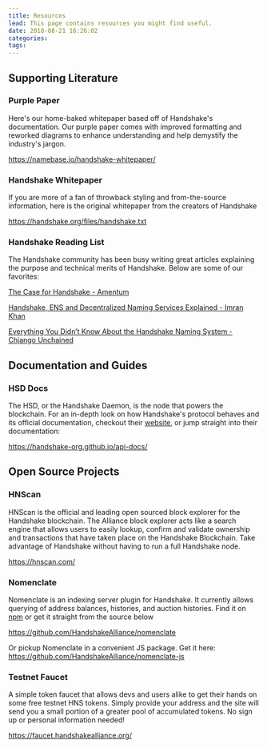 ```yaml
---
title: Resources
lead: This page contains resources you might find useful.
date: 2018-08-21 16:26:02
categories:
tags:
---
```


<!-- Use 1 # for Giant Text; 2# to get a greater side nav item; 3 # for a child side nav item  -->

## Supporting Literature

### Purple Paper
Here's our home-baked whitepaper based off of Handshake's documentation. Our purple paper comes with improved formatting and reworked diagrams to enhance understanding and help demystify the industry's jargon.

https://namebase.io/handshake-whitepaper/

### Handshake Whitepaper
If you are more of a fan of throwback styling and from-the-source information, here is the original whitepaper from the creators of Handshake

https://handshake.org/files/handshake.txt

### Handshake Reading List
The Handshake community has been busy writing great articles explaining the purpose and technical merits of Handshake. Below are some of our favorites:

[The Case for Handshake - Amentum](https://medium.com/amentum/the-case-for-handshake-9b0af0d989fe)

[Handshake, ENS and Decentralized Naming Services Explained - Imran Khan](https://medium.com/zkcapital/handshake-ens-and-decentralized-naming-services-explained-2e69a1ca1313)

[Everything You Didn’t Know About the Handshake Naming System - Chjango Unchained](https://hackernoon.com/everything-you-didnt-know-about-the-handshake-naming-system-how-this-blockchain-project-will-483464309f33)


## Documentation and Guides
### HSD Docs
The HSD, or the Handshake Daemon, is the node that powers the blockchain. For an in-depth look on how Handshake's protocol behaves and its official documentation, checkout their [website](https://handshake-org.github.io/), or jump straight into their documentation:

https://handshake-org.github.io/api-docs/

## Open Source Projects
### HNScan
HNScan is the official and leading open sourced block explorer for the Handshake blockchain. The Alliance block explorer acts like a search engine that allows users to easily lookup, confirm and validate ownership and transactions that have taken place on the Handshake Blockchain. Take advantage of Handshake without having to run a full Handshake node.

https://hnscan.com/

### Nomenclate
Nomenclate is an indexing server plugin for Handshake. It currently allows querying of address balances, histories, and auction histories. Find it on [npm](https://www.npmjs.com/package/nomenclate) or get it straight from the source below

https://github.com/HandshakeAlliance/nomenclate

Or pickup Nomenclate in a convenient JS package. Get it here: https://github.com/HandshakeAlliance/nomenclate-js


### Testnet Faucet
A simple token faucet that allows devs and users alike to get their hands on some free testnet HNS tokens. Simply provide your address and the site will send you a small portion of a greater pool of accumulated tokens. No sign up or personal information needed!

https://faucet.handshakealliance.org/


<!-- Paid Products? -->
